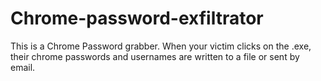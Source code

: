 # Chrome-password-exfiltrator
This is a Chrome Password grabber. When your victim clicks on the .exe, their chrome passwords and usernames are written to a file or sent by email.
